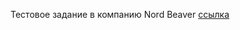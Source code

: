 Тестовое задание в компанию Nord Beaver
[ссылка](https://nordbeaver.getoutline.com/s/4817b982-eba4-4a57-912d-b2bf72291cec/doc/test-unity-ui-task-XtU2y4hpj6)